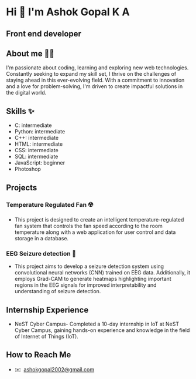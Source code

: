 # Hi 👋 I'm Ashok Gopal K A

Front end developer
-------------------
## About me :technologist: 
I'm passionate about coding, learning and exploring new web technologies. Constantly seeking to expand my skill set, I thrive on the challenges of staying ahead in this ever-evolving field. With a commitment to innovation and a love for problem-solving, I'm driven to create impactful solutions in the digital world.

## Skills :sparkles: 
- C: intermediate
- Python: intermediate
- C++: intermediate
- HTML: intermediate
- CSS: intermediate
- SQL: intermediate
- JavaScript: beginner
- Photoshop
  
## Projects
### Temperature Regulated Fan :radioactive:
- This project is designed to create an intelligent temperature-regulated fan system that controls the fan speed
according to the room temperature along with a web application for user control and
data storage in a database.
### EEG Seizure detection :space_invader: 
- This project aims to develop a seizure detection system using convolutional neural networks (CNN) trained on EEG data. Additionally, it employs Grad-CAM to generate heatmaps highlighting important regions in the EEG signals for improved interpretability and understanding of seizure detection.

## Internship Experience 
- NeST Cyber Campus- Completed a 10-day internship in IoT at NeST Cyber Campus, gaining hands-on
experience and knowledge in the field of Internet of Things (IoT).
  

## How to Reach Me
*   ✉️   [ashokgopal2002@gmail.com](mailto:ashokgopal2002@gmail.com)
